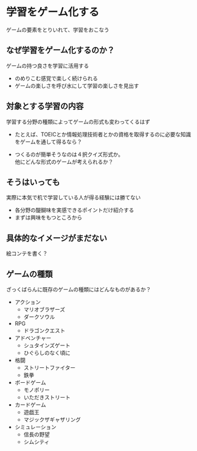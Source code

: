 # 学習をゲーム化する

ゲームの要素をとりいれて、学習をおこなう

## なぜ学習をゲーム化するのか？

ゲームの持つ良さを学習に活用する
* のめりこむ感覚で楽しく続けられる
* ゲームの楽しさを呼び水にして学習の楽しさを見出す

## 対象とする学習の内容

学習する分野の種類によってゲームの形式も変わってくるはず  
* たとえば、TOEICとか情報処理技術者とかの資格を取得するのに必要な知識をゲームを通して得るなら？  

* つくるのが簡単そうなのは４択クイズ形式か。  
  他にどんな形式のゲームが考えられるか？

## そうはいっても

実際に本気で机で学習している人が得る経験には勝てない
* 各分野の醍醐味を実感できるポイントだけ紹介する
* まずは興味をもつところから

## 具体的なイメージがまだない

絵コンテを書く？

## ゲームの種類

ざっくばらんに既存のゲームの種類にはどんなものがあるか？

* アクション
  * マリオブラザーズ
  * ダークソウル
* RPG
  * ドラゴンクエスト
* アドベンチャー
  * シュタインズゲート
  * ひぐらしのなく頃に
* 格闘
  * ストリートファイター
  * 鉄拳
* ボードゲーム
  * モノポリー
  * いただきストリート
* カードゲーム
  * 遊戯王
  * マジックザギャザリング
* シミュレーション
  * 信長の野望
  * シムシティ
